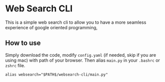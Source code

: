 # Web Search CLI
This is a simple web search cli to allow you to have a more seamless experience of google oriented programming, 
## How to use
Simply download the code, modify `config.yaml` (if needed, skip if you are using mac) with path of your browser. Then alias `main.py` in your `.bashrc` or `zshrc` file. 
```
alias websearch="$PATH$/websearch-cli/main.py"
```

